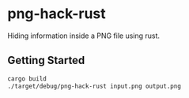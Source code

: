 # png-hack-rust
Hiding information inside a PNG file using rust.

## Getting Started
```sh
cargo build
./target/debug/png-hack-rust input.png output.png
```
